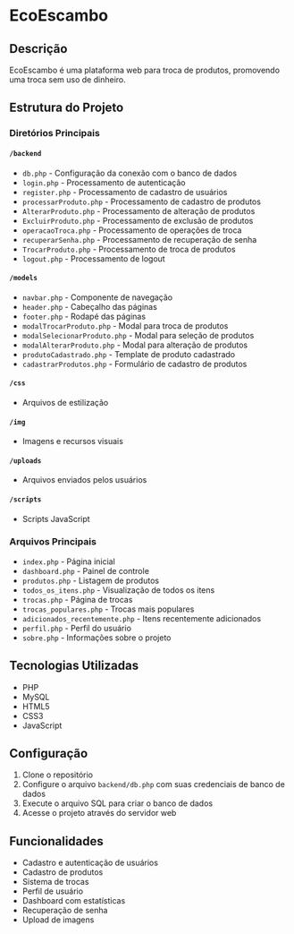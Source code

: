 # EcoEscambo

## Descrição
EcoEscambo é uma plataforma web para troca de produtos, promovendo uma troca sem uso de dinheiro.

## Estrutura do Projeto

### Diretórios Principais

#### `/backend`
- `db.php` - Configuração da conexão com o banco de dados
- `login.php` - Processamento de autenticação
- `register.php` - Processamento de cadastro de usuários
- `processarProduto.php` - Processamento de cadastro de produtos
- `AlterarProduto.php` - Processamento de alteração de produtos
- `ExcluirProduto.php` - Processamento de exclusão de produtos
- `operacaoTroca.php` - Processamento de operações de troca
- `recuperarSenha.php` - Processamento de recuperação de senha
- `TrocarProduto.php` - Processamento de troca de produtos
- `logout.php` - Processamento de logout

#### `/models`
- `navbar.php` - Componente de navegação
- `header.php` - Cabeçalho das páginas
- `footer.php` - Rodapé das páginas
- `modalTrocarProduto.php` - Modal para troca de produtos
- `modalSelecionarProduto.php` - Modal para seleção de produtos
- `modalAlterarProduto.php` - Modal para alteração de produtos
- `produtoCadastrado.php` - Template de produto cadastrado
- `cadastrarProdutos.php` - Formulário de cadastro de produtos

#### `/css`
- Arquivos de estilização

#### `/img`
- Imagens e recursos visuais

#### `/uploads`
- Arquivos enviados pelos usuários

#### `/scripts`
- Scripts JavaScript

### Arquivos Principais
- `index.php` - Página inicial
- `dashboard.php` - Painel de controle
- `produtos.php` - Listagem de produtos
- `todos_os_itens.php` - Visualização de todos os itens
- `trocas.php` - Página de trocas
- `trocas_populares.php` - Trocas mais populares
- `adicionados_recentemente.php` - Itens recentemente adicionados
- `perfil.php` - Perfil do usuário
- `sobre.php` - Informações sobre o projeto

## Tecnologias Utilizadas
- PHP
- MySQL
- HTML5
- CSS3
- JavaScript

## Configuração
1. Clone o repositório
2. Configure o arquivo `backend/db.php` com suas credenciais de banco de dados
3. Execute o arquivo SQL para criar o banco de dados
4. Acesse o projeto através do servidor web

## Funcionalidades
- Cadastro e autenticação de usuários
- Cadastro de produtos
- Sistema de trocas
- Perfil de usuário
- Dashboard com estatísticas
- Recuperação de senha
- Upload de imagens 